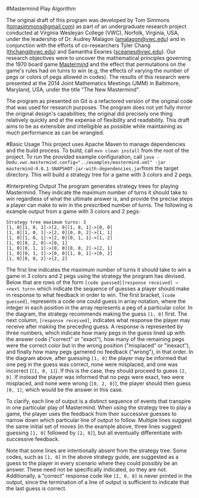 ﻿﻿#Mastermind Play Algorithm

The original draft of this program was developed by Tom Simmons (tomasimmons@gmail.com) as part of an undergraduate research project conducted at Virginia Wesleyan College (VWC), Norfolk, Virginia, USA, under the leadership of Dr. Audrey Malagon (amalagon@vwc.edu) and in conjunction with the efforts of co-researchers Tyler Chang (thchang@vwc.edu) and Samantha Eeanes (sceanes@vwc.edu). Our research objectives were to uncover the mathematical principles governing the 1970 board game [Mastermind](https://en.wikipedia.org/wiki/Mastermind_(board_game)) and the effect that permutations on the game's rules had on turns to win (e.g, the effects of varying the number of pegs or colors of pegs allowed in codes). The results of this research were presented at the 2014 Joint Mathematics Meetings (JMM) in Baltimore, Maryland, USA, under the title "The New Mastermind".

The program as presented on Git is a refactored version of the original code that was used for research purposes. The program does not yet fully mirror the original design's capabilities; the original did precisely one thing relatively quickly and at the expense of flexibility and readability. This draft aims to be as extensible and intelligible as possible while maintaining as much performance as can be wrangled.

#Basic Usage
This project uses Apache Maven to manage dependencies and the build process. To build, call `mvn clean install` from the root of the project. To run the provided example configuration, call `java -Dedu.vwc.mastermind.config="../examples/mastermind.xml" -jar mastermind-0.0.1-SNAPSHOT-jar-with-dependencies.jar`from the target directory. This will build a strategy tree for a game with 3 colors and 2 pegs.

#Interpreting Output
The program generates strategy trees for playing Mastermind. They indicate the maximum number of turns it should take to win regardless of what the ultimate answer is, and provide the precise steps a player can make to win in the prescribed number of turns. The following is example output from a game with 3 colors and 2 pegs:
`````
Strategy tree maximum turns: 3
[1, 0][1, 0, 1]->[2, 0][1, 0, 1]->[0, 0]
[1, 0][1, 0, 1]->[2, 0][0, 0, 2]->[1, 1]
[1, 0][1, 0, 1]->[2, 0][0, 1, 1]->[1, 2]
[1, 0][0, 2, 0]->[0, 1]
[1, 0][0, 1, 1]->[0, 0][0, 0, 2]->[2, 1]
[1, 0][0, 1, 1]->[0, 0][1, 0, 1]->[0, 2]
[1, 0][0, 0, 2]->[2, 2]

`````
The first line indicates the maximum number of turns it should take to win a game in 3 colors and 2 pegs using the strategy the program has devised. Below that are rows of the form `[code guessed][response received] → <next turn>` which indicate the sequence of guesses a player should make in response to what feedback in order to win. The first bracket, `[code guessed]`, represents a code one could guess in array notation, where the integer in each position in the array represents a peg of a particular color. In the diagram, the strategy recommends making the guess `[1, 0]` first. The next column, `[response received]`, indicates what response the player may receive after making the preceding guess. A response is represented by three numbers, which indicate how many pegs in the guess lined up with the answer code ("correct" or "exact"), how many of the remaining pegs were the correct color but in the wrong position ("misplaced" or "inexact"), and finally how many pegs garnered no feedback ("wrong"), in that order. In the diagram above, after guessing `[1, 0]` the player may be informed that one peg in the guess was correct, none were misplaced, and one was incorrect (`[1, 0, 1]`). If this is the case, they should proceed to guess `[2, 0]`. If instead the player was informed that no pegs were exact, two were misplaced, and none were wrong (`[0, 2, 0]`), the player should then guess `[0, 1]`, which would be the answer in this case.

To clarify, each line of output is a distinct sequence of events that transpire in one particular play of Mastermind. When using the strategy tree to play a game, the player uses the feedback from their successive guesses to narrow down which particular line of output to follow. Multiple lines suggest the same initial set of moves (in the example above, three lines suggest guessing `[1, 0]` followed by `[2, 0]`), but all eventually differentiate with successive feedback.

Note that some lines are intentionally absent from the strategy tree. Some codes, such as `[1, 0]` in the above strategy guide, are suggested as a guess to the player in every scenario where they could possibly be an answer. These need not be specifically indicated, so they are not. Additionally, a “correct” response code like `[2, 0, 0]` is never printed in the output, since the termination of a line of output is sufficient to indicate that the last guess is correct.
